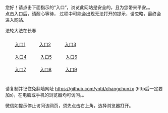 您好！请点击下面指示的“入口”，浏览此网站是安全的，且为您带来平安。。 <br/>
点击入口后，请耐心等待， 过程中可能会出现无法打开的提示，请忽略，最终会进入网站. </br>

法轮大法在长春<br/>
<div style="padding:10px"><a style="margin:20px" target="_blank" href="https://d1cx1zfpheg3l5.cloudfront.net/2Qpsp?mwlyyg" id="ccLink1" rel="nofollow">入口1</a> <a target="_blank" style="margin:20px" href="https://d1idz6ffyby5cg.cloudfront.net/2Qpsp?snzpcnjq" id="ccLink2" rel="nofollow">入口2</a> <a style="margin:20px" target="_blank" href="https://d3tckkfutv5ta9.cloudfront.net/2Qpsp?rbwtge" id="ccLink3" rel="nofollow">入口3</a></div>

<div style="padding:10px" ><a style="margin:20px" target="_blank" href="https://d1cx1zfpheg3l5.cloudfront.net/2Qpsp?mwlyyg" id="ccLink4" rel="nofollow">入口4</a> <a style="margin:20px" href="https://d1idz6ffyby5cg.cloudfront.net/2Qpsp?snzpcnjq" target="_blank" id="ccLink5" rel="nofollow">入口5</a> <a style="margin:20px" href="https://d3tckkfutv5ta9.cloudfront.net/2Qpsp?rbwtge" target="_blank" id="ccLink6" rel="nofollow">入口6</a></div>

<div style="padding:10px"><a style="margin:20px" target="_blank" href="https://d1cx1zfpheg3l5.cloudfront.net/2Qpsp?mwlyyg" id="ccLink7" rel="nofollow">入口7</a> <a style="margin:20px" href="https://d1idz6ffyby5cg.cloudfront.net/2Qpsp?snzpcnjq" target="_blank" id="ccLink8" rel="nofollow">入口8</a> <a style="margin:20px" target="_blank" href="https://d3tckkfutv5ta9.cloudfront.net/2Qpsp?rbwtge" id="ccLink9" rel="nofollow">入口9</a></div>

<br/>



请复制并记住免翻墙网址 https://github.com/yntd/changchunzx (http后一定要加s)，在电脑或手机的浏览器均可访问。。<br/>

微信如提示停止访问该网页，须先点击右上角，选择浏览器打开。
